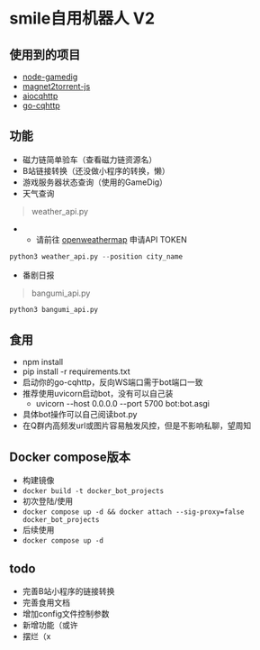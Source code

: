 # smile自用机器人 V2
## 使用到的项目
* [node-gamedig](https://github.com/gamedig/node-gamedig)
* [magnet2torrent-js](https://github.com/Tsuk1ko/magnet2torrent-js)
* [aiocqhttp](https://github.com/nonebot/aiocqhttp)
* [go-cqhttp](https://github.com/Mrs4s/go-cqhttp)
## 功能
* 磁力链简单验车（查看磁力链资源名） 
* B站链接转换（还没做小程序的转换，懒）
* 游戏服务器状态查询（使用的GameDig）
* 天气查询 
> weather_api.py 
+ +  请前往 [openweathermap](https://openweathermap.org/api) 申请API TOKEN
```python 
python3 weather_api.py --position city_name
```
* 番剧日报 
> bangumi_api.py
```python 
python3 bangumi_api.py
```

## 食用
* npm install
* pip install -r requirements.txt
* 启动你的go-cqhttp，反向WS端口需于bot端口一致
* 推荐使用uvicorn启动bot，没有可以自己装
    * uvicorn --host 0.0.0.0 --port 5700 bot:bot.asgi
* 具体bot操作可以自己阅读bot.py
* 在Q群内高频发url或图片容易触发风控，但是不影响私聊，望周知
## Docker compose版本
* 构建镜像 
* ```docker build -t docker_bot_projects```
* 初次登陆/使用
* ```docker compose up -d && docker attach --sig-proxy=false docker_bot_projects```
* 后续使用
* ```docker compose up -d```
## todo
* 完善B站小程序的链接转换
* 完善食用文档
* 增加config文件控制参数
* 新增功能（或许
* 摆烂（x
